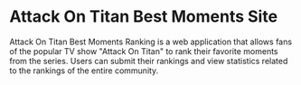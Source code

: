 <h1>Attack On Titan Best Moments Site</h1>

<p>Attack On Titan Best Moments Ranking is a web application that allows fans of the popular TV show "Attack On Titan" to rank their favorite moments from the series. Users can submit their rankings and view statistics related to the rankings of the entire community.</p>
